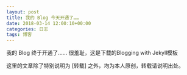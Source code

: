 ```yaml
---
layout: post
title: 我的 Blog 今天开通了……
date: 2018-03-14 12:00:10+00:00
categories: 日志
tags: 博客
---
```


我的 Blog 终于开通了……
很羞耻，这是下载的Blogging with Jekyll模板

这里的文章除了特别说明为 [转载] 之外，均为本人原创，转载请说明出处。



